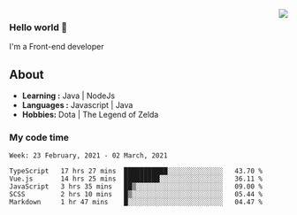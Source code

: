 <img align='right' src="https://github-readme-stats.vercel.app/api?username=jumodada&show_icons=true&theme=vue">

### Hello world 👋

I'm a Front-end developer 
    
## About
-  **Learning :** Java | NodeJs
-  **Languages :** Javascript | Java
-  **Hobbies:** Dota | The Legend of Zelda

### My code time

<!--START_SECTION:waka-->
```text
Week: 23 February, 2021 - 02 March, 2021

TypeScript   17 hrs 27 mins  ███████████░░░░░░░░░░░░░░   43.70 % 
Vue.js       14 hrs 25 mins  █████████░░░░░░░░░░░░░░░░   36.11 % 
JavaScript   3 hrs 35 mins   ██▒░░░░░░░░░░░░░░░░░░░░░░   09.00 % 
SCSS         2 hrs 10 mins   █▒░░░░░░░░░░░░░░░░░░░░░░░   05.44 % 
Markdown     1 hr 47 mins    █░░░░░░░░░░░░░░░░░░░░░░░░   04.47 % 
```
<!--END_SECTION:waka-->
